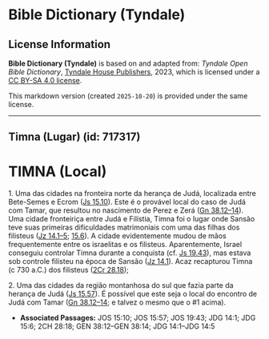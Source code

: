 # Bible Dictionary (Tyndale)

## License Information

**Bible Dictionary (Tyndale)** is based on and adapted from: _Tyndale Open Bible Dictionary_, [Tyndale House Publishers](https://tyndaleopenresources.com/), 2023, which is licensed under a [CC BY-SA 4.0 license](https://creativecommons.org/licenses/by-sa/4.0/legalcode.en).

This markdown version (created `2025-10-20`) is provided under the same license.



--------------------------------

## Timna (Lugar) (id: 717317)

TIMNA (Local)
=============

1\. Uma das cidades na fronteira norte da herança de Judá, localizada entre Bete\-Semes e Ecrom ([Js 15\.10](https://ref.ly/Josh15:10)). Este é o provável local do caso de Judá com Tamar, que resultou no nascimento de Perez e Zerá ([Gn 38\.12–14](https://ref.ly/Gen38:12-Gen38:14)). Uma cidade fronteiriça entre Judá e Filístia, Timna foi o lugar onde Sansão teve suas primeiras dificuldades matrimoniais com uma das filhas dos filisteus ([Jz 14\.1–5](https://ref.ly/Judg14:1-Judg14:5); [15\.6](https://ref.ly/Judg15:6)). A cidade evidentemente mudou de mãos frequentemente entre os israelitas e os filisteus. Aparentemente, Israel conseguiu controlar Timna durante a conquista (cf. [Js 19\.43](https://ref.ly/Josh19:43)), mas estava sob controle filisteu na época de Sansão ([Jz 14\.1](https://ref.ly/Judg14:1)). Acaz recapturou Timna (c 730 a.C.) dos filisteus ([2Cr 28\.18](https://ref.ly/2Chr28:18));

2\. Uma das cidades da região montanhosa do sul que fazia parte da herança de Judá ([Js 15\.57](https://ref.ly/Josh15:57)). É possível que este seja o local do encontro de Judá com Tamar ([Gn 38\.12–14](https://ref.ly/Gen38:12-Gen38:14); e talvez o mesmo que o \#1 acima).

* **Associated Passages:** JOS 15:10; JOS 15:57; JOS 19:43; JDG 14:1; JDG 15:6; 2CH 28:18; GEN 38:12–GEN 38:14; JDG 14:1–JDG 14:5

